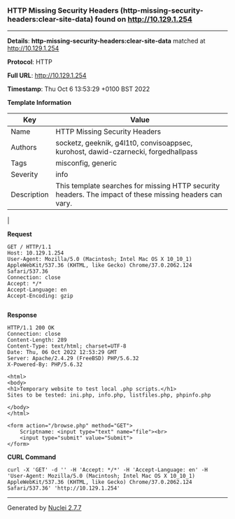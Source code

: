 ### HTTP Missing Security Headers (http-missing-security-headers:clear-site-data) found on http://10.129.1.254
---
**Details**: **http-missing-security-headers:clear-site-data**  matched at http://10.129.1.254

**Protocol**: HTTP

**Full URL**: http://10.129.1.254

**Timestamp**: Thu Oct 6 13:53:29 +0100 BST 2022

**Template Information**

| Key | Value |
|---|---|
| Name | HTTP Missing Security Headers |
| Authors | socketz, geeknik, g4l1t0, convisoappsec, kurohost, dawid-czarnecki, forgedhallpass |
| Tags | misconfig, generic |
| Severity | info |
| Description | This template searches for missing HTTP security headers. The impact of these missing headers can vary.
 |

**Request**
```http
GET / HTTP/1.1
Host: 10.129.1.254
User-Agent: Mozilla/5.0 (Macintosh; Intel Mac OS X 10_10_1) AppleWebKit/537.36 (KHTML, like Gecko) Chrome/37.0.2062.124 Safari/537.36
Connection: close
Accept: */*
Accept-Language: en
Accept-Encoding: gzip


```

**Response**
```http
HTTP/1.1 200 OK
Connection: close
Content-Length: 289
Content-Type: text/html; charset=UTF-8
Date: Thu, 06 Oct 2022 12:53:29 GMT
Server: Apache/2.4.29 (FreeBSD) PHP/5.6.32
X-Powered-By: PHP/5.6.32

<html>
<body>
<h1>Temporary website to test local .php scripts.</h1>
Sites to be tested: ini.php, info.php, listfiles.php, phpinfo.php

</body>
</html>

<form action="/browse.php" method="GET">
	Scriptname: <input type="text" name="file"><br>
	<input type="submit" value="Submit">
</form>

```


**CURL Command**
```
curl -X 'GET' -d '' -H 'Accept: */*' -H 'Accept-Language: en' -H 'User-Agent: Mozilla/5.0 (Macintosh; Intel Mac OS X 10_10_1) AppleWebKit/537.36 (KHTML, like Gecko) Chrome/37.0.2062.124 Safari/537.36' 'http://10.129.1.254'
```
---
Generated by [Nuclei 2.7.7](https://github.com/projectdiscovery/nuclei)